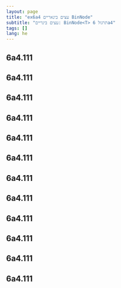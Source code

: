```yaml
---
layout: page
title: "ex6a4 עצים בינאריים BinNode"
subtitle: "עצים בינריים: BinNode<T> תרגול 6a4"
tags: []
lang: he
---
```



## 6a4.111









## 6a4.111









## 6a4.111









## 6a4.111









## 6a4.111









## 6a4.111









## 6a4.111









## 6a4.111









## 6a4.111









## 6a4.111









## 6a4.111









## 6a4.111








